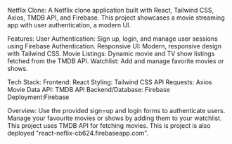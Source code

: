 Netflix Clone:
   A Netflix clone application built with React, Tailwind CSS, Axios, TMDB API, and Firebase. 
   This project showcases a movie streaming app with user authentication, a modern UI.

Features:
    User Authentication: Sign up, login, and manage user sessions using Firebase Authentication.
    Responsive UI: Modern, responsive design with Tailwind CSS.
    Movie Listings: Dynamic movie and TV show listings fetched from the TMDB API.
    Watchlist: Add and manage favorite movies or shows.
    
Tech Stack:
    Frontend: React
    Styling: Tailwind CSS
    API Requests: Axios
    Movie Data API: TMDB API
    Backend/Database: Firebase
    Deployment:Firebase

Overview:
    Use the provided sign=up and login forms to authenticate users.
    Manage your favourite movies or shows by adding them to your watchlist.
    This project uses TMDB API for fetching movies.
    This is project is also deployed "react-neflix-cb624.firebaseapp.com".
    



